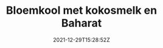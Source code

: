 ---
# SPDX-License-Identifier: CC-BY-SA-4.0
# Copyright © 2021 Casper Meijn <casper@meijn.net>
# 
# This work is licensed under the Creative Commons Attribution-ShareAlike 4.0 International License. 
# To view a copy of this license, visit http://creativecommons.org/licenses/by-sa/4.0/ or 
#   send a letter to Creative Commons, PO Box 1866, Mountain View, CA 94042, USA.

layout: recipe
date: 2021-12-29T15:28:52Z
title: "Bloemkool met kokosmelk en Baharat"
authorName: Casper Meijn
authorURL: https://caspermeijn.nl
sourceName: Spice Wise Too zonder zout meer smaak
sourceURL: https://www.bol.com/nl/nl/p/spice-wise-too/9200000069641505/
category: Avondeten
tags:
  - Mist foto
  - Mist tijd
yield: TODO
prepTime: TODO
cookTime: TODO 

ingredients:
- 1 bloemkool
- 3 sjalotjes
- 1 eetlepel Baharat kruidenmix
- 250 ml kokosmelk
- Pistachenootjes naar eigen inzicht
- Naanbrood

directions:
- Bereid het naanbrood volgens de verpakking
- Snij de bloemkool in stukken en kook dit beetgaar. Giet dit vervolgens af
- Snij de sjalotjes fijn en bak dit olijfolie
- Voeg de Baharat kruidenmix toe aan de sjalotjes en bak dit even mee
- Schenk de kokosmelk bij de sjalotjes en warm dit kort door
- Voeg de bloemkool toe aan het mengsel en laat dit warm worden
- Pel de pistache nootjes
- Dien het gerecht op, waarbij het gerecht met het naanbrood wordt gegeten. Voeg de pistache nootjes toe als garnering
- Maak een foto voor het receptenboek

components:
- Baharat kruidenmix
---